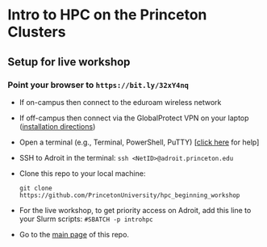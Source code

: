 # Intro to HPC on the Princeton Clusters

## Setup for live workshop

### Point your browser to `https://bit.ly/32xY4nq`

+ If on-campus then connect to the eduroam wireless network

+ If off-campus then connect via the GlobalProtect VPN</a> on your laptop (<a href="https://www.princeton.edu/vpn">installation directions</a>)

+ Open a terminal (e.g., Terminal, PowerShell, PuTTY) [<a href="https://researchcomputing.princeton.edu/education/training/hardware-and-software-requirements-picscie-workshops" target="_blank">click here</a> for help]

+ SSH to Adroit in the terminal: `ssh <NetID>@adroit.princeton.edu`

+ Clone this repo to your local machine:

   `git clone https://github.com/PrincetonUniversity/hpc_beginning_workshop`

+ For the live workshop, to get priority access on Adroit, add this line to your Slurm scripts: `#SBATCH -p introhpc`
 
+ Go to the [main page](https://github.com/PrincetonUniversity/hpc_beginning_workshop) of this repo.
